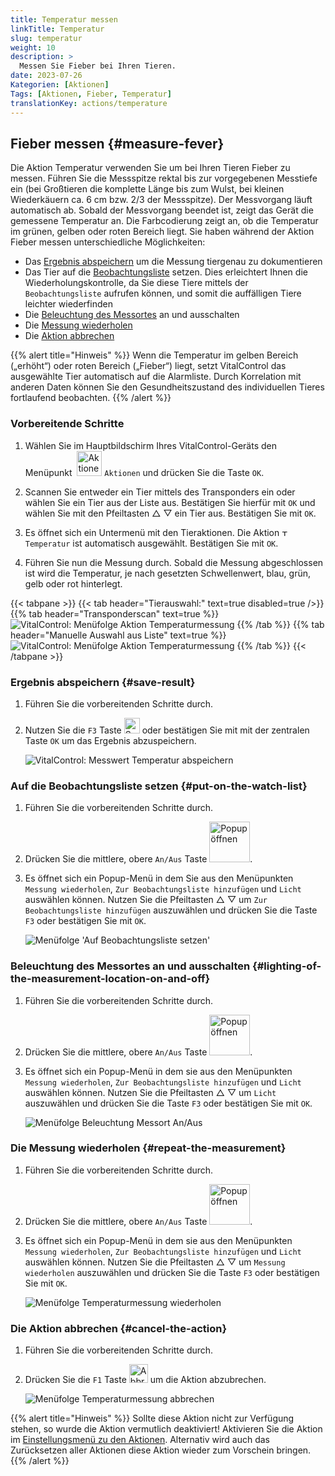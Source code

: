 ```yaml
---
title: Temperatur messen
linkTitle: Temperatur
slug: temperatur
weight: 10
description: >
  Messen Sie Fieber bei Ihren Tieren.
date: 2023-07-26
Kategorien: [Aktionen]
Tags: [Aktionen, Fieber, Temperatur]
translationKey: actions/temperature
---
```

## Fieber messen {#measure-fever}

Die Aktion Temperatur verwenden Sie um bei Ihren Tieren Fieber zu messen. Führen Sie die Messspitze rektal bis zur vorgegebenen Messtiefe ein (bei Großtieren die komplette Länge bis zum Wulst, bei kleinen Wiederkäuern ca. 6 cm bzw. 2/3 der Messspitze). Der Messvorgang läuft automatisch ab. Sobald der Messvorgang beendet ist, zeigt das Gerät die gemessene Temperatur an. Die Farbcodierung zeigt an, ob die Temperatur im grünen, gelben oder roten Bereich liegt. Sie haben während der Aktion Fieber messen unterschiedliche Möglichkeiten:

- Das [Ergebnis abspeichern](#save-result) um die Messung tiergenau zu dokumentieren
- Das Tier auf die [Beobachtungsliste](#put-on-the-watch-list) setzen. Dies erleichtert Ihnen die Wiederholungskontrolle, da Sie diese Tiere mittels der `Beobachtungsliste` aufrufen können, und somit die auffälligen Tiere leichter wiederfinden
- Die [Beleuchtung des Messortes](#lighting-of-the-measurement-location-on-and-off) an und ausschalten
- Die [Messung wiederholen](#repeat-the-measurement)
- Die [Aktion abbrechen](#cancel-the-action)

{{% alert title="Hinweis" %}}
Wenn die Temperatur im gelben Bereich („erhöht“) oder roten Bereich („Fieber“) liegt, setzt VitalControl das ausgewählte Tier automatisch auf die Alarmliste. Durch Korrelation mit anderen Daten können Sie den Gesundheitszustand des individuellen Tieres fortlaufend beobachten.
{{% /alert %}}

### Vorbereitende Schritte

1.  Wählen Sie im Hauptbildschirm Ihres VitalControl-Geräts den Menüpunkt &nbsp;<img src="/icons/actions.svg" width="40" align="bottom" alt="Aktionen" /> `Aktionen` und drücken Sie die Taste `OK`.

2. Scannen Sie entweder ein Tier mittels des Transponders ein oder wählen Sie ein Tier aus der Liste aus. Bestätigen Sie hierfür mit `OK` und wählen Sie mit den Pfeiltasten △ ▽ ein Tier aus. Bestätigen Sie mit `OK`.

3. Es öffnet sich ein Untermenü mit den Tieraktionen. Die Aktion <img src="/icons/actions/temperature.svg" width="10" align="bottom" alt="Temperatur" /> `Temperatur` ist automatisch ausgewählt. Bestätigen Sie mit `OK`.

4. Führen Sie nun die Messung durch. Sobald die Messung abgeschlossen ist wird die Temperatur, je nach gesetzten Schwellenwert, blau, grün, gelb oder rot hinterlegt.

{{< tabpane >}}
{{< tab header="Tierauswahl:" text=true disabled=true />}}
{{% tab header="Transponderscan" text=true %}}
![VitalControl: Menüfolge Aktion Temperaturmessung](../bilder/aktion-temperatur-scan.png "Temperaturmessung")
{{% /tab %}}
{{% tab header="Manuelle Auswahl aus Liste" text=true %}}
![VitalControl: Menüfolge Aktion Temperaturmessung](../bilder/aktion-temperatur-manuelle-auswahl.png "Temperaturmessung")
{{% /tab %}}
{{< /tabpane >}}

### Ergebnis abspeichern {#save-result}

1. Führen Sie die vorbereitenden Schritte durch.

2. Nutzen Sie die `F3` Taste <img src="/icons/footer/save.svg" width="25" align="bottom" alt="Speichern" /> oder bestätigen Sie mit mit der zentralen Taste `OK` um das Ergebnis abzuspeichern.

    ![VitalControl: Messwert Temperatur abspeichern](../bilder/ergebnisspeichern.png "Temperatur abspeichern")

### Auf die Beobachtungsliste setzen {#put-on-the-watch-list}

1. Führen Sie die vorbereitenden Schritte durch.

2. Drücken Sie die mittlere, obere `An/Aus` Taste <img src="/icons/footer/repeat_add_to_watch.svg" width="65" align="bottom" alt="Popup öffnen" />.

3. Es öffnet sich ein Popup-Menü in dem Sie aus den Menüpunkten `Messung wiederholen`, `Zur Beobachtungsliste hinzufügen` und `Licht` auswählen können. Nutzen Sie die Pfeiltasten △ ▽ um `Zur Beobachtungsliste hinzufügen` auszuwählen und drücken Sie die Taste `F3` oder bestätigen Sie mit `OK`.

    ![Menüfolge 'Auf Beobachtungsliste setzen'](../bilder/beobachtungsliste.png "Auf Beobachtungsliste setzen")

### Beleuchtung des Messortes an und ausschalten {#lighting-of-the-measurement-location-on-and-off}

1. Führen Sie die vorbereitenden Schritte durch.

2. Drücken Sie die mittlere, obere `An/Aus` Taste <img src="/icons/footer/repeat_add_to_watch.svg" width="65" align="bottom" alt="Popup öffnen" />.

3. Es öffnet sich ein Popup-Menü in dem sie aus den Menüpunkten `Messung wiederholen`, `Zur Beobachtungsliste hinzufügen` und `Licht` auswählen können. Nutzen Sie die Pfeiltasten △ ▽ um `Licht` auszuwählen und drücken Sie die Taste `F3` oder bestätigen Sie mit `OK`.

    ![Menüfolge Beleuchtung Messort An/Aus](../bilder/beleuchtung.png "Beleuchtung Messort")

### Die Messung wiederholen {#repeat-the-measurement}

1. Führen Sie die vorbereitenden Schritte durch.

2. Drücken Sie die mittlere, obere `An/Aus` Taste <img src="/icons/footer/repeat_add_to_watch.svg" width="65" align="bottom" alt="Popup öffnen" />.

3. Es öffnet sich ein Popup-Menü in dem sie aus den Menüpunkten `Messung wiederholen`, `Zur Beobachtungsliste hinzufügen` und `Licht` auswählen können. Nutzen Sie die Pfeiltasten △ ▽ um `Messung wiederholen` auszuwählen und drücken Sie die Taste `F3` oder bestätigen Sie mit `OK`.

    ![Menüfolge Temperaturmessung wiederholen](../bilder/wiederholen.png "Wiederholen")

### Die Aktion abbrechen {#cancel-the-action}

1. Führen Sie die vorbereitenden Schritte durch.

2. Drücken Sie die `F1` Taste <img src="/icons/footer/cancel.svg" width="30" align="bottom" alt="Abbrechen" /> um die Aktion abzubrechen.

    ![Menüfolge Temperaturmessung abbrechen](../bilder/ergebnisspeichern.png "Abbrechen")

{{% alert title="Hinweis" %}}
Sollte diese Aktion nicht zur Verfügung stehen, so wurde die Aktion vermutlich deaktiviert! Aktivieren Sie die Aktion im [Einstellungsmenü zu den Aktionen](/docs/aktionen/einstellung/). Alternativ wird auch das Zurücksetzen aller Aktionen diese Aktion wieder zum Vorschein bringen.
{{% /alert %}}
